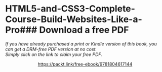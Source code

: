# HTML5-and-CSS3-Complete-Course-Build-Websites-Like-a-Pro### Download a free PDF

 <i>If you have already purchased a print or Kindle version of this book, you can get a DRM-free PDF version at no cost.<br>Simply click on the link to claim your free PDF.</i>
<p align="center"> <a href="https://packt.link/free-ebook/9781804617144">https://packt.link/free-ebook/9781804617144 </a> </p>
